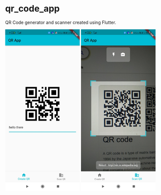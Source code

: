 # qr_code_app

QR Code generator and scanner created using Flutter.

<img src='readme_screenshotes/1.jpg' width='240'>
<img src='readme_screenshotes/2.jpg' width='240'>